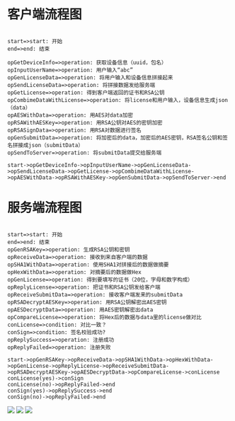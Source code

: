 # 客户端流程图

```flow

start=>start: 开始
end=>end: 结束

opGetDeviceInfo=>operation: 获取设备信息（uuid，包名）
opInputUserName=>operation: 用户输入“abc”
opGenLicenseData=>operation: 将用户输入和设备信息拼接起来
opSendLicenseData=>operation: 将拼接数据发给服务端
opGetLicense=>operation: 得到客户端返回的证书和RSA公钥
opCombimeDataWithLicense=>operation: 将license和用户输入，设备信息生成json（data）
opAESWithData=>operation: 用AES对data加密
opRSAWithAESKey=>operation: 用RSA公钥对AES的密钥加密
opRSASignData=>operation: 用RSA对数据进行签名
opGenSubmitData=>operation: 将加密后的data，加密后的AES密钥，RSA签名公钥和签名拼接成json（submitData）
opSendToServer=>operation: 将submitData提交给服务端

start->opGetDeviceInfo->opInputUserName->opGenLicenseData->opSendLicenseData->opGetLicense->opCombimeDataWithLicense->opAESWithData->opRSAWithAESKey->opGenSubmitData->opSendToServer->end

```
# 服务端流程图

```flow

start=>start: 开始
end=>end: 结束
opGenRSAKey=>operation: 生成RSA公钥和密钥
opReceiveData=>operation: 接收到来自客户端的数据
opSHA1WithData=>operation: 使用SHA1对拼接后的数据做摘要
opHexWithData=>operation: 对摘要后的数据做Hex
opGenLicense=>operation: 得到要填写的证书（20位，字母和数字构成）
opReplyLicense=>operation: 把证书和RSA公钥发给客户端
opReceiveSubmitData=>operation: 接收客户端发来的submitData
opRSADecryptAESKey=>operation: 用RSA公钥解密出AES密钥
opAESDecryptData=>operation: 用AES密钥解密出data
opCompareLicense=>operation: 将Hex后的数据与data里的license做对比
conLicense=>condition: 对比一致？
conSign=>condition: 签名校验成功?
opReplySuccess=>operation: 注册成功
opReplyFailed=>operation: 注册失败

start->opGenRSAKey->opReceiveData->opSHA1WithData->opHexWithData->opGenLicense->opReplyLicense->opReceiveSubmitData->opRSADecryptAESKey->opAESDecryptData->opCompareLicense->conLicense
conLicense(yes)->conSign
conLicense(no)->opReplyFailed->end
conSign(yes)->opReplySuccess->end
conSign(no)->opReplyFailed->end

```

![](https://github.com/JDNew/LicenseApp/blob/master/app/src/main/res/mipmap-xhdpi/screenshot_20170920-181656.png)
![](https://github.com/JDNew/LicenseApp/blob/master/app/src/main/res/mipmap-xhdpi/screenshot_20170920_181704.png)
![](https://github.com/JDNew/LicenseApp/blob/master/app/src/main/res/mipmap-xhdpi/Screenshot_20170920_181748.png)
